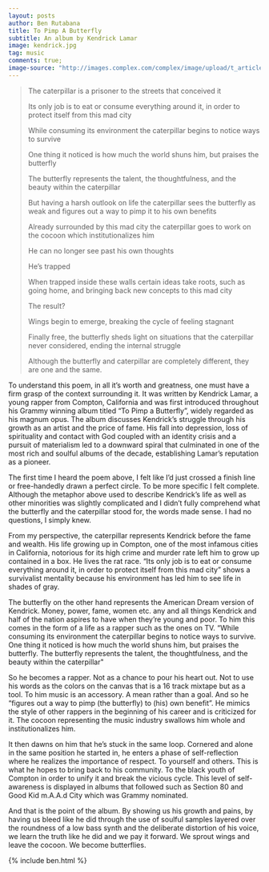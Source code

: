 ```yaml
---
layout: posts
author: Ben Rutabana
title: To Pimp A Butterfly
subtitle: An album by Kendrick Lamar
image: kendrick.jpg
tag: music
comments: true;
image-source: "http://images.complex.com/complex/image/upload/t_article_image/wlsaxs7j9chfzke9qqmi.png"
---
```




<blockquote>The caterpillar is a prisoner to the streets that conceived it<br/>

Its only job is to eat or consume everything around it, in order to protect itself from this mad city<br/>

While consuming its environment the caterpillar begins to notice ways to survive<br/>

One thing it noticed is how much the world shuns him, but praises the butterfly<br/>

The butterfly represents the talent, the thoughtfulness, and the beauty within the caterpillar<br/>

But having a harsh outlook on life the caterpillar sees the butterfly as weak and figures out a way to pimp it to his own benefits<br/>

Already surrounded by this mad city the caterpillar goes to work on the cocoon which institutionalizes him<br/>

He can no longer see past his own thoughts<br/>

He’s trapped<br/>

When trapped inside these walls certain ideas take roots, such as going home, and bringing back new concepts to this mad city<br/>

The result?<br/>

Wings begin to emerge, breaking the cycle of feeling stagnant<br/>

Finally free, the butterfly sheds light on situations that the caterpillar never considered, ending the internal struggle<br/>

Although the butterfly and caterpillar are completely different, they are one and the same.</blockquote>






To understand this poem, in all it’s worth and greatness, one must have a firm grasp of the context surrounding it.
It was written by Kendrick Lamar, a young rapper from Compton, California and was first introduced throughout his Grammy winning album titled “To Pimp a Butterfly”, widely regarded as his magnum opus. The album discusses Kendrick’s struggle through his growth as an artist and the price of fame. His fall into depression, loss of spirituality and contact with God coupled with an identity crisis and a pursuit of materialism led to a downward spiral that culminated in one of the most rich and soulful albums of the decade, establishing Lamar’s reputation as a pioneer.


The first time I heard the poem above, I felt like I’d just crossed a finish line or free-handedly drawn a perfect circle. To be more specific I felt complete. Although the metaphor above used to describe Kendrick’s life as well as other minorities was slightly complicated and I didn’t fully comprehend what the butterfly and the caterpillar stood for, the words made sense. I had no questions, I simply knew.


From my perspective, the caterpillar represents Kendrick before the fame and wealth. His life growing up in Compton, one of the most infamous cities in California, notorious for its high crime and murder rate left him to grow up contained in a box. He lives the rat race. “Its only job is to eat or consume everything around it, in order to protect itself from this mad city” shows a survivalist mentality because his environment has led him to see life in shades of gray.


The butterfly on the other hand represents the American Dream version of Kendrick. Money, power, fame, women etc. any and all things Kendrick and half of the nation aspires to have when they’re young and poor. To him this comes in the form of a life as a rapper such as the ones on TV. “While consuming its environment the caterpillar begins to notice ways to survive. One thing it noticed is how much the world shuns him, but praises the butterfly. The butterfly represents the talent, the thoughtfulness, and the beauty within the caterpillar"


So he becomes a rapper. Not as a chance to pour his heart out. Not to use his words as the colors on the canvas that is a 16 track mixtape but as a tool. To him music is an accessory. A mean rather than a goal. And so he “figures out a way to pimp (the butterfly) to (his) own benefit”. He mimics the style of other rappers in the beginning of his career and is criticized for it. The cocoon representing the music industry swallows him whole and institutionalizes him.


It then dawns on him that he’s stuck in the same loop. Cornered and alone in the same position he started in, he enters a phase of self-reflection where he realizes the importance of respect. To yourself and others. This is what he hopes to bring back to his community. To the black youth of Compton in order to unify it and break the vicious cycle. This level of self-awareness is displayed in albums that followed such as Section 80 and Good Kid m.A.A.d City which was Grammy nominated.


And that is the point of the album. By showing us his growth and pains, by having us bleed like he did through the use of soulful samples layered over the roundness of a low bass synth and the deliberate distortion of his voice, we learn the truth like he did and we pay it forward. We sprout wings and leave the cocoon. We become butterflies.


{% include ben.html %}
